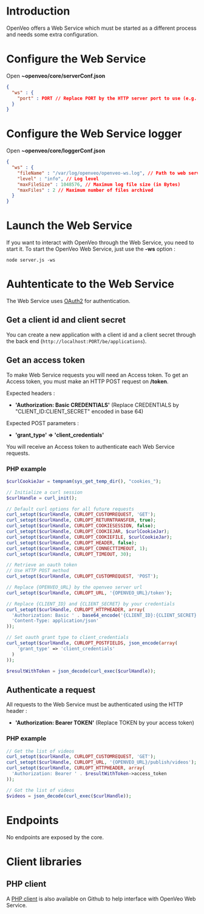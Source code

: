 # Introduction

OpenVeo offers a Web Service which must be started as a different process and needs some extra configuration.

# Configure the Web Service

Open **~openveo/core/serverConf.json**

```json
{
  "ws" : {
    "port" : PORT // Replace PORT by the HTTP server port to use (e.g. 3001)
  }
}
```

# Configure the Web Service logger

Open **~openveo/core/loggerConf.json**

```json
{
  "ws" : {
    "fileName" : "/var/log/openveo/openveo-ws.log", // Path to web service log file
    "level" : "info", // Log level
    "maxFileSize" : 1048576, // Maximum log file size (in Bytes)
    "maxFiles" : 2 // Maximum number of files archived
  }
}
```

# Launch the Web Service

If you want to interact with OpenVeo through the Web Service, you need to start it.
To start the OpenVeo Web Service, just use the **-ws** option :

    node server.js -ws

# Auhtenticate to the Web Service

The Web Service uses [OAuth2](http://oauth.net/2/) for authentication.

## Get a client id and client secret

You can create a new application with a client id and a client secret through the back end (`http://localhost:PORT/be/applications`).

## Get an access token

To make Web Service requests you will need an Access token. To get an Access token, you must make an HTTP POST request on **/token**.

Expected headers :

- **'Authorization: Basic CREDENTIALS'** (Replace CREDENTIALS by "CLIENT_ID:CLIENT_SECRET" encoded in base 64)

Expected POST parameters :

- **'grant_type' => 'client_credentials'**

You will receive an Access token to authenticate each Web Service requests.

### PHP example

```php
$curlCookieJar = tempnam(sys_get_temp_dir(), "cookies_");

// Initialize a curl session
$curlHandle = curl_init();

// Default curl options for all future requests
curl_setopt($curlHandle, CURLOPT_CUSTOMREQUEST, 'GET');
curl_setopt($curlHandle, CURLOPT_RETURNTRANSFER, true);
curl_setopt($curlHandle, CURLOPT_COOKIESESSION, false);
curl_setopt($curlHandle, CURLOPT_COOKIEJAR, $curlCookieJar);
curl_setopt($curlHandle, CURLOPT_COOKIEFILE, $curlCookieJar);
curl_setopt($curlHandle, CURLOPT_HEADER, false);
curl_setopt($curlHandle, CURLOPT_CONNECTTIMEOUT, 1);
curl_setopt($curlHandle, CURLOPT_TIMEOUT, 30);

// Retrieve an oauth token
// Use HTTP POST method
curl_setopt($curlHandle, CURLOPT_CUSTOMREQUEST, 'POST');

// Replace {OPENVEO_URL} by the openveo server url
curl_setopt($curlHandle, CURLOPT_URL, '{OPENVEO_URL}/token');

// Replace {CLIENT_ID} and {CLIENT_SECRET} by your credentials
curl_setopt($curlHandle, CURLOPT_HTTPHEADER, array(
  'Authorization: Basic ' . base64_encode('{CLIENT_ID}:{CLIENT_SECRET}'),
  'Content-Type: application/json'
));

// Set oauth grant type to client_credentials
curl_setopt($curlHandle, CURLOPT_POSTFIELDS, json_encode(array(
    'grant_type' => 'client_credentials'
  )
));

$resultWithToken = json_decode(curl_exec($curlHandle));
```

## Authenticate a request

All requests to the Web Service must be authenticated using the HTTP header :

- **'Authorization: Bearer TOKEN'** (Replace TOKEN by your access token)

### PHP example

```php
// Get the list of videos
curl_setopt($curlHandle, CURLOPT_CUSTOMREQUEST, 'GET');
curl_setopt($curlHandle, CURLOPT_URL, '{OPENVEO_URL}/publish/videos');
curl_setopt($curlHandle, CURLOPT_HTTPHEADER, array(
  'Authorization: Bearer ' . $resultWithToken->access_token
));

// Got the list of videos
$videos = json_decode(curl_exec($curlHandle));
```

# Endpoints

No endpoints are exposed by the core.

# Client libraries

## PHP client

A [PHP client](https://github.com/veo-labs/openveo-rest-php-client) is also available on Github to help interface with OpenVeo Web Service.